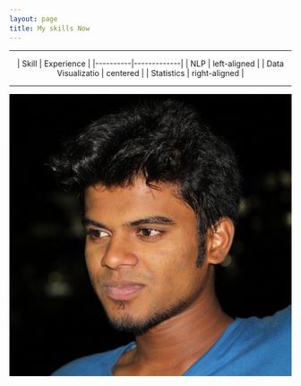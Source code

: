 ```yaml
---
layout: page
title: My skills Now
---
```


---
<div align="center">
| Skill   |      Experience      |
|----------|-------------|
| NLP |  left-aligned |
| Data Visualizatio |    centered   |
| Statistics | right-aligned |
</div>

---

<a href="https://talk.commonmark.org/t/make-image-act-as-a-hyperlink/2805/9">![Name of image](/assets/img/profile.jpg)</a>
